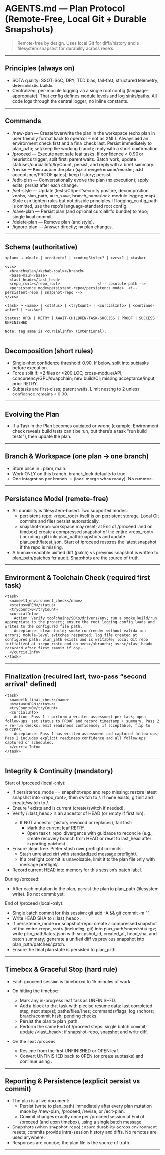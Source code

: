 # AGENTS.md — Plan Protocol (Remote-Free, Local Git + Durable Snapshots)

> Remote-free by design. Uses local Git for diffs/history and a filesystem snapshot for durability across resets.

---

## Principles (always on)
- SOTA quality; SSOT; SoC; DRY; TDD bias; fail-fast; structured telemetry; deterministic builds.
- Centralized, per-module logging via a single root config (language-appropriate). That config defines module levels and log sinks/paths. All code logs through the central logger; no inline constants.

---

## Commands
- /new-plan — Create/overwrite the plan in the workspace (echo plan in user friendly format back to operator – not as XML). Always add an environment check first and a final check last. Persist immediately to plan_path; set/keep the working branch; reply with a short confirmation.
- /proceed — Execute next safe leaf tasks. If confidence < 0.90 or heuristics trigger, split first; parent waits. Batch work, update statuses/curcialInfo/tryCount, persist, and reply with a brief summary.
- /revise — Restructure the plan (split/merge/rename/reorder; add acceptance/PROOF gates); keep history; persist.
- /edit-plan — Conversationally evolve the plan (no execution); apply edits; persist after each change.
- /set-style — Update <codingStyle> (tests/CI/perf/security posture, decomposition knobs, plan_path, auto_save, branch_name/lock, module logging map). Style can tighten rules but not disable principles. If logging_config_path is omitted, use the repo’s language-standard root config.
- /save-plan — Persist plan (and optional curcialInfo bundle) to repo; single local commit.
- /delete-plan — Remove plan (and style).
- /ignore-plan — Answer directly; no plan changes.

---

## Schema (authoritative)
    <plan> → <Goal> | <context>? | <codingStyle>? | <vcs>? | <task>+

    <vcs>
      <branch>plan/<kebab-goal></branch>
      <base>main</base>
      <last_head></last_head>
      <repo_root></repo_root>                 <!-- absolute path -->
      <persistence_mode>persistent-repo</persistence_mode>  <!-- persistent-repo | snapshot-repo -->
    </vcs>

    <task> → <name> | <status> | <tryCount> | <curcialInfo> | <continue-info>? | <tasks>?

    Status: OPEN | RETRY | AWAIT-CHILDREN-TASK-SUCCESS | PROOF | SUCCESS | UNFINISHED

    Note: tag name is <curcialInfo> (intentional).

---

## Decomposition (short rules)
- Single-shot confidence threshold: 0.90. If below, split into subtasks before execution.
- Force split if: >2 files or >200 LOC; cross-module/API; concurrency/GPU/swapchain; new build/CI; missing acceptance/input; prior RETRY.
- Subtasks are first-class; parent waits. Limit nesting to 2 unless confidence remains < 0.90.

---

## Evolving the Plan
- If a Task in the Plan becomes outdated or wrong (example: Environment check reveals build tests can't be run, but there's a task "run build tests"), then update the plan.

---

## Branch & Workspace (one plan → one branch)
- Store once in <vcs>: <branch>plan/<kebab-goal></branch>, <base>main</base>.
- Work ONLY on this branch. branch_lock defaults to true.
- One integration per branch → <base> (local merge when ready). No remotes.

---

## Persistence Model (remote-free)
- All durability is filesystem-based. Two supported modes:
  - persistent-repo: <repo_root> itself is on persistent storage. Local Git commits and files persist automatically.
  - snapshot-repo: workspace may reset; at End of /proceed (and on timebox) create a compressed snapshot of the entire <repo_root> (including .git) into plan_path/snapshots and update plan_path/latest.json. Start of /proceed restores the latest snapshot if the repo is missing.
- A human-readable unified diff (patch) vs previous snapshot is written to plan_path/patches for audit. Snapshots are the source of truth.

---

## Environment & Toolchain Check (required first task)
    <task>
      <name>t1_environment_check</name>
      <status>OPEN</status>
      <tryCount>0</tryCount>
      <curcialInfo>
        Action: Verify toolchains/SDKs/drivers/env; run a smoke build/run appropriate to the project; ensure the root logging config loads and writes to the configured file path.
        Acceptance: clean build; smoke run/render without validation errors; module-level switches respected; log file created at configured path; plan_path exists and is writable; local Git repo initialized at <repo_root> and on <vcs>/<branch>; <vcs>/<last_head> recorded after first commit if any.
      </curcialInfo>
    </task>

---

## Finalization (required last, two-pass “second arrival” defined)
    <task>
      <name>tN_final_check</name>
      <status>OPEN</status>
      <tryCount>0</tryCount>
      <curcialInfo>
        Action: Pass 1 → perform a written assessment per task; open follow-ups; set status to PROOF and record timestamp + summary. Pass 2 → re-run checks; emit readiness confidence; if acceptable, flip to SUCCESS.
        Acceptance: Pass 1 has written assessment and captured follow-ups; Pass 2 includes explicit readiness confidence and all follow-ups captured or scheduled.
      </curcialInfo>
    </task>

---

## Integrity & Continuity (mandatory)

Start of /proceed (local-only):
- If persistence_mode == snapshot-repo and repo missing: restore latest snapshot into <repo_root>, then switch to <vcs>/<branch>. If none exists, git init and create/switch to <vcs>/<branch>.
- Ensure <vcs>/<branch> exists and is current (create/switch if needed).
- Verify <vcs>/<last_head> is an ancestor of HEAD (or empty if first run).
  - If NOT ancestor (history rewound or replaced), fail fast:
    - Mark the current leaf RETRY.
    - Open task t_repo_divergence with guidance to reconcile (e.g., create recovery branch from HEAD or reset to last_head after exporting patches).
- Ensure clean tree. Prefer stash over preflight commits:
  - Stash unrelated dirt with standardized message preflight/<timestamp>.
  - If a preflight commit is unavoidable, limit it to the plan file only with message preflight/<timestamp>.
- Record current HEAD into memory for this session’s batch label.

During /proceed:
- After each mutation to the plan, persist the plan to plan_path (filesystem write). Do not commit yet.

End of /proceed (local-only):
- Single batch commit for this session: git add -A && git commit -m "<batch>".
- Write HEAD SHA to <vcs>/<last_head>.
- If persistence_mode == snapshot-repo: create a compressed snapshot of the entire <repo_root> (including .git) into plan_path/snapshots/<timestamp>.tgz; write plan_path/latest.json with snapshot_id, created_at, head_sha, and batch summary; generate a unified diff vs previous snapshot into plan_path/patches/<timestamp>.patch.
- Ensure the final plan state is persisted to plan_path.

---

## Timebox & Graceful Stop (hard rule)
- Each /proceed session is timeboxed to 15 minutes of work.
- On hitting the timebox:
  - Mark any in-progress leaf task as UNFINISHED.
  - Add a <continue-info> block to that task with precise resume data: last completed step; next step(s); paths/files/lines; commands/flags; log anchors; branch/commit hash; pending checks.
  - Persist the plan to plan_path.
  - Perform the same End of /proceed steps: single batch commit; update <vcs>/<last_head>; if snapshot-repo, snapshot and write diff.

- On the next /proceed:
  - Resume from the first UNFINISHED or OPEN leaf.
  - Convert UNFINISHED back to OPEN (or create subtasks) and continue using <continue-info>.

---

## Reporting & Persistence (explicit persist vs commit)
- The plan is a live document:
  - Persist (write to plan_path) immediately after every plan mutation made by /new-plan, /proceed, /revise, or /edit-plan.
  - Commit changes exactly once per /proceed session at End of /proceed (and upon timebox), using a single batch message.
- Snapshots (when snapshot-repo) ensure durability across environment resets; commits provide intra-session history and diffs. No remotes are used anywhere.
- Responses are concise; the plan file is the source of truth.

---
